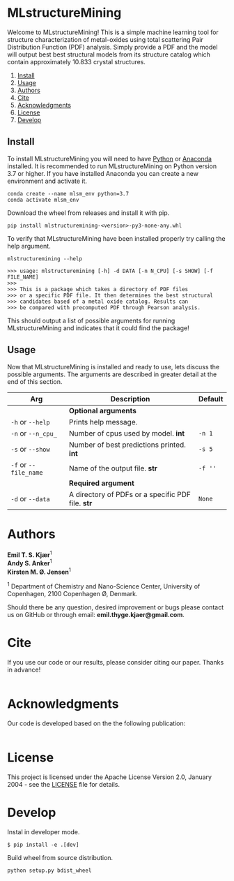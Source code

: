 # MLstructureMining
Welcome to MLstructureMining!
This is a simple machine learning tool for structure characterization of metal-oxides using total scattering Pair 
Distribution Function (PDF) analysis. Simply provide a PDF and the model will output best best structural models from its structure catalog which contain approximately 10.833 crystal structures. 


1. [Install](#install)
2. [Usage](#usage)
3. [Authors](#authors)
4. [Cite](#cite)
5. [Acknowledgments](#acknowledgments)
6. [License](#license)
7. [Develop](#develop)

## Install
To install MLstructureMining you will need to have [Python](https://www.python.org/downloads/) or 
[Anaconda](https://www.anaconda.com/products/individual) installed. It is recommended to run MLstructureMining on Python version
3.7 or higher. If you have installed Anaconda you can create a new environment and activate it. 
```
conda create --name mlsm_env python=3.7
conda activate mlsm_env
```
Download the wheel from releases and install it with pip.
```
pip install mlstructuremining-<version>-py3-none-any.whl
```
To verify that MLstructureMining have been installed properly try calling the help argument.
```
mlstructuremining --help

>>> usage: mlstructuremining [-h] -d DATA [-n N_CPU] [-s SHOW] [-f FILE_NAME]
>>>                   
>>> This is a package which takes a directory of PDF files 
>>> or a specific PDF file. It then determines the best structural 
>>> candidates based of a metal oxide catalog. Results can
>>> be compared with precomputed PDF through Pearson analysis. 
```  
This should output a list of possible arguments for running MLstructureMining and indicates that it could find the package! 

## Usage
Now that MLstructureMining is installed and ready to use, lets discuss the possible arguments. The arguments are described in 
greater detail at the end of this section.

| Arg | Description | Default |  
| --- | --- |  --- |  
|  | __Optional arguments__ | |  
| `-h` or `--help` | Prints help message. |    
| `-n` or `--n_cpu_` | Number of cpus used by model. __int__ | `-n 1` 
| `-s` or `--show` | Number of best predictions printed. __int__ | `-s 5` 
| `-f` or `--file_name` | Name of the output file. __str__ | `-f ''` 
|  | __Required argument__ | | 
| `-d` or `--data` | A directory of PDFs or a specific PDF file. __str__ | `None` 

# Authors
__Emil T. S. Kjær__<sup>1</sup>  
__Andy S. Anker__<sup>1</sup>   
__Kirsten M. Ø. Jensen__<sup>1</sup>    
 
<sup>1</sup> Department of Chemistry and Nano-Science Center, University of Copenhagen, 2100 Copenhagen Ø, Denmark.   

Should there be any question, desired improvement or bugs please contact us on GitHub or 
through email: __emil.thyge.kjaer@gmail.com__.

# Cite
If you use our code or our results, please consider citing our paper. Thanks in advance!
```
```

# Acknowledgments
Our code is developed based on the the following publication:
```
```

# License
This project is licensed under the Apache License Version 2.0, January 2004 - see the [LICENSE](LICENSE) file for details.

# Develop
Instal in developer mode.
```
$ pip install -e .[dev]
```
Build wheel from source distribution.
```
python setup.py bdist_wheel
```
